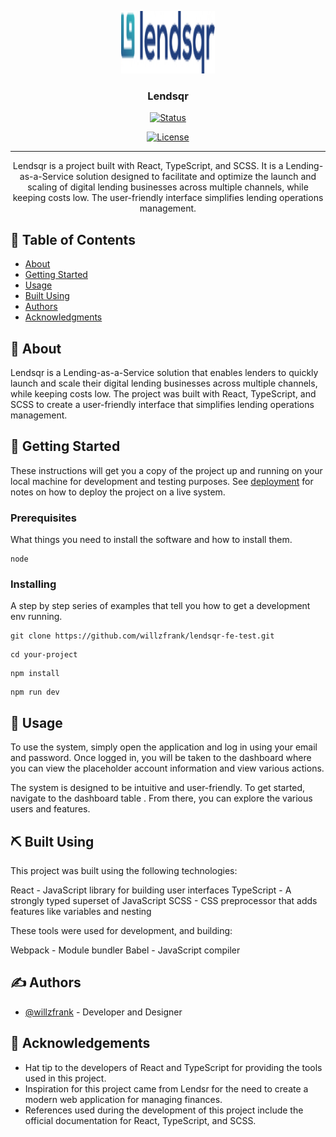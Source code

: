 <p align="center">
  <a href="" rel="noopener">
 <img width=150px height=100px src="./src/assets/Group.jpg" alt="Project logo"></a>
</p>

<h3 align="center">Lendsqr</h3>

<div align="center">

[![Status](https://img.shields.io/badge/status-active-success.svg)]()

[![License](https://img.shields.io/badge/license-MIT-blue.svg)](/LICENSE)

</div>

---

<p align="center">Lendsqr is a project built with React, TypeScript, and SCSS. It is a Lending-as-a-Service solution designed to facilitate and optimize the launch and scaling of digital lending businesses across multiple channels, while keeping costs low. The user-friendly interface simplifies lending operations management.
    <br> 
</p>

## 📝 Table of Contents

- [About](#about)
- [Getting Started](#getting_started)
- [Usage](#usage)
- [Built Using](#built_using)
- [Authors](#authors)
- [Acknowledgments](#acknowledgement)

## 🧐 About <a name = "about"></a>

Lendsqr is a Lending-as-a-Service solution that enables lenders to quickly launch and scale their digital lending businesses across multiple channels, while keeping costs low. The project was built with React, TypeScript, and SCSS to create a user-friendly interface that simplifies lending operations management.

## 🏁 Getting Started <a name = "getting_started"></a>

These instructions will get you a copy of the project up and running on your local machine for development and testing purposes. See [deployment](#deployment) for notes on how to deploy the project on a live system.

### Prerequisites

What things you need to install the software and how to install them.

```
node

```

### Installing

A step by step series of examples that tell you how to get a development env running.

```
git clone https://github.com/willzfrank/lendsqr-fe-test.git

```

```
cd your-project

```

```
npm install

```

```
npm run dev

```

<!-- ## 🔧 Running the tests <a name = "tests"></a>

Explain how to run the automated tests for this system. -->
<!--
### Break down into end to end tests

Explain what these tests test and why

```
Give an example
```

### And coding style tests

Explain what these tests test and why

```
Give an example
``` -->

## 🎈 Usage <a name="usage"></a>

To use the system, simply open the application and log in using your email and password. Once logged in, you will be taken to the dashboard where you can view the placeholder account information and view various actions.

The system is designed to be intuitive and user-friendly. To get started, navigate to the dashboard table . From there, you can explore the various users and features.

<!--
## 🚀 Deployment <a name = "deployment"></a>

Add additional notes about how to deploy this on a live system. -->

## ⛏️ Built Using <a name = "built_using"></a>

This project was built using the following technologies:

React - JavaScript library for building user interfaces
TypeScript - A strongly typed superset of JavaScript
SCSS - CSS preprocessor that adds features like variables and nesting

These tools were used for development, and building:

Webpack - Module bundler
Babel - JavaScript compiler

## ✍️ Authors <a name = "authors"></a>

- [@willzfrank](https://github.com/willzfrank) - Developer and Designer

## 🎉 Acknowledgements <a name = "acknowledgement"></a>

- Hat tip to the developers of React and TypeScript for providing the tools used in this project.
- Inspiration for this project came from Lendsr for the need to create a modern web application for managing finances.
- References used during the development of this project include the official documentation for React, TypeScript, and SCSS.
